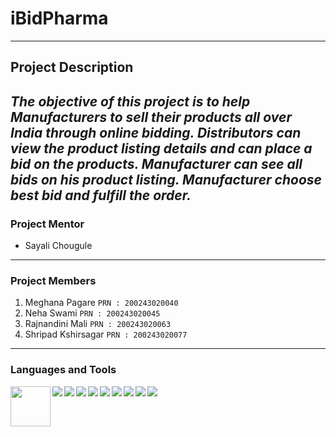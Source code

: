 # iBidPharma
---
## Project Description
***The objective of this project is to help Manufacturers to sell their products all over India through online bidding. Distributors can view the product listing details and can place a bid on the products. Manufacturer can see all bids on his product listing. Manufacturer choose best bid and fulfill the order.***
---
### Project Mentor
- Sayali Chougule
---
### Project Members
1. Meghana Pagare ```PRN : 200243020040```
2. Neha Swami ```PRN : 200243020045```
3. Rajnandini Mali ```PRN : 200243020063```
4. Shripad Kshirsagar ```PRN : 200243020077```
---
### Languages and Tools
<div>
	<img align="left" src="https://img.icons8.com/color/96/000000/spring-logo.png" width="64px" />
	<img align="left" src="https://img.icons8.com/color/48/000000/angularjs.png"/>
	<img align="left" src="https://img.icons8.com/color/48/000000/javascript.png"/>
	<img align="left" src="https://img.icons8.com/ios-filled/50/000000/jquery.png"/>
	<img align="left" src="https://img.icons8.com/color/48/000000/css3.png"/>

</div>
<div>
	<img align="left" src="https://img.icons8.com/ios/50/000000/mysql-logo.png"/>
	<img align="left" src="https://img.icons8.com/wired/64/000000/postman-api.png"/>
	<img align="left" src="https://img.icons8.com/color/48/000000/java-coffee-cup-logo.png"/>
	<img align="left" src="https://img.icons8.com/nolan/64/java-eclipse.png"/>
	<img align="left" src="https://img.icons8.com/color/48/000000/git.png"/>
</div>
